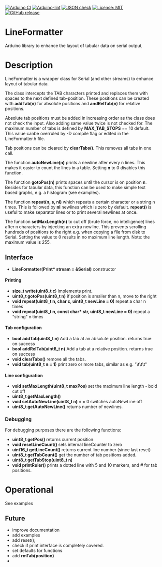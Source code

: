 
[![Arduino CI](https://github.com/RobTillaart/LineFormatter/workflows/Arduino%20CI/badge.svg)](https://github.com/marketplace/actions/arduino_ci)
[![Arduino-lint](https://github.com/RobTillaart/LineFormatter/actions/workflows/arduino-lint.yml/badge.svg)](https://github.com/RobTillaart/LineFormatter/actions/workflows/arduino-lint.yml)
[![JSON check](https://github.com/RobTillaart/LineFormatter/actions/workflows/jsoncheck.yml/badge.svg)](https://github.com/RobTillaart/LineFormatter/actions/workflows/jsoncheck.yml)
[![License: MIT](https://img.shields.io/badge/license-MIT-green.svg)](https://github.com/RobTillaart/LineFormatter/blob/master/LICENSE)
[![GitHub release](https://img.shields.io/github/release/RobTillaart/LineFormatter.svg?maxAge=3600)](https://github.com/RobTillaart/LineFormatter/releases)


# LineFormatter

Arduino library to enhance the layout of tabular data on serial output,


# Description

LineFormatter is a wrapper class for Serial (and other streams) to enhance 
layout of tabular data.

The class intercepts the TAB characters printed and replaces them with spaces to
the next defined tab-position. These positions can be created with **addTab(n)** 
for absolute positions and **andRelTab(n)** for relative positions. 

Absolute tab positions must be added in increasing order as the class does not
check the input. Also adding same value twice is not checked for. The maximum
number of tabs is defined by **MAX_TAB_STOPS** == 10 default. This value canbe
overruled by -D compile flag or edited in the LineFormatter.h file.

Tab positions can be cleared by **clearTabs()**. This removes all tabs in one call.

The function **autoNewLine(n)** prints a newline after every n lines. This makes 
it easier to count the lines in a table. Setting **n** to 0 disables this function.

The function **gotoPos(n)** prints spaces until the cursor is on position **n**. 
Besides for tabular data, this function can be used to make simple text based 
graphs, e.g. a histogram (see examples).

The function **repeat(n, s, nl)** which repeats a certain character or a string n times.
This is followed by **nl** newlines which is zero by default.
**repeat()** is useful to make separator lines or to print several newlines at once.

The function **setMaxLength(n)** to cut off (brute force, no intelligence) lines 
after n characters by injecting an extra newline. This prevents scrolling hundreds
of positions to the right e.g. when copying a file from disk to Serial. 
Setting the value to 0 results in no maximum line length.
Note: the maximum value is 255.


## Interface

- **LineFormatter(Print\* stream = &Serial)** constructor

#### Printing

- **size_t write(uint8_t c)** implements print.
- **uint8_t gotoPos(uint8_t n)** if position is smaller than n, move to the right
- **void repeat(uint8_t n, char c, uint8_t newLine = 0)** repeat a char n times
- **void repeat(uint8_t n, const char\* str, uint8_t newLine = 0)** repeat a "string" n times


#### Tab configuration

- **bool addTab(uint8_t n)** Add a tab at an absolute position. returns true on success
- **bool addRelTab(uint8_t n)** Add a tab at a relative position. returns true on success
- **void clearTabs()** remove all the tabs.
- **void tab(uint8_t n = 1)** print zero or more tabs, similar as e.g. "\t\t\t"


#### Line configuration

- **void setMaxLength(uint8_t maxPos)** set the maximum line length - bold cut off
- **uint8_t getMaxLength()**
- **void setAutoNewLine(uint8_t n)** n = 0 switches autoNewLine off
- **uint8_t getAutoNewLine()** returns number of newlines.


### Debugging

For debugging purposes there are the following functions:

- **uint8_t getPos()** returns current position
- **void resetLineCount()** sets internal lineCounter to zero
- **uint16_t getLineCount()** returns current line number (since last reset)
- **uint8_t getTabCount()** get the number of tab positions added.
- **uint8_t getTabStop(uint8_t n)**
- **void printRuler()** prints a dotted line with 5 and 10 markers, and # for tab positions.


# Operational

See examples


## Future

- improve documentation
- add examples
- add reset();
- check if print interface is completely covered.
- set defaults for functions
- add **rmTab(position)**
- 
